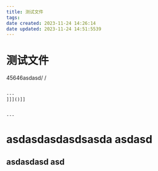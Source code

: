 ```yaml
---
title: 测试文件
tags: 
date created: 2023-11-24 14:26:14
date updated: 2023-11-24 14:51:5539
---
```


# 测试文件

45646asdasd/ /<sup>
```[[[![[

---
]]]()]]


---
```
</sup>

# asdasdasdasdsasda asdasd

## asdasdasd asd
